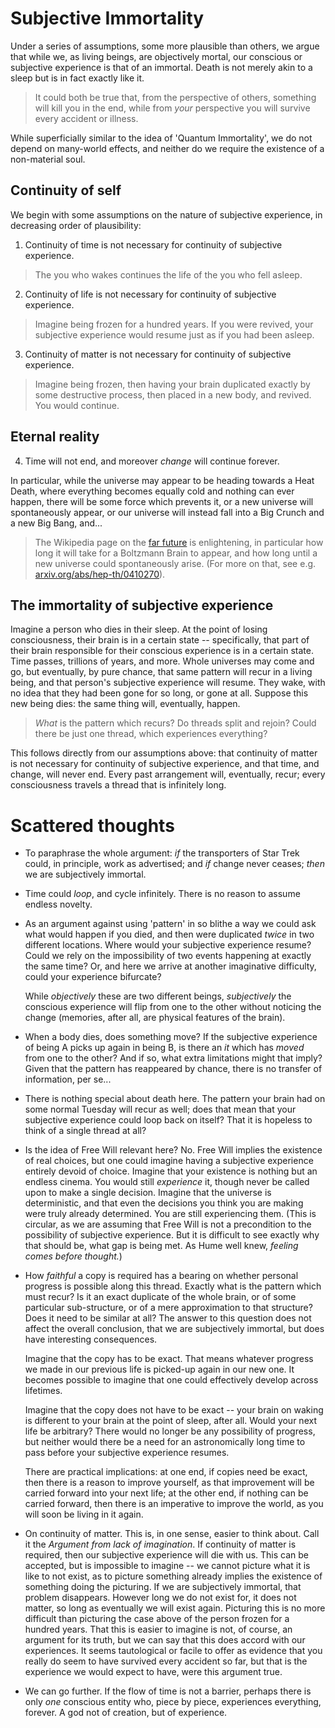 # Subjective Immortality

Under a series of assumptions, some more plausible than others, we argue that while
we, as living beings, are objectively mortal, our conscious or subjective
experience is that of an immortal. Death is not merely akin to a sleep but is
in fact exactly like it.

> It could both be true that, from the perspective of others, something will kill you
> in the end, while from _your_ perspective you will survive every accident or illness.

While superficially similar to the idea of 'Quantum Immortality', we do not depend
on many-world effects, and neither do we require the existence of a non-material
soul.

## Continuity of self

We begin with some assumptions on the nature of subjective experience, in
decreasing order of plausibility:

1. Continuity of time is not necessary for continuity of subjective experience.
> The you who wakes continues the life of the you who fell asleep.
2. Continuity of life is not necessary for continuity of subjective experience.
> Imagine being frozen for a hundred years. If you were revived, your
> subjective experience would resume just as if you had been asleep.
3. Continuity of matter is not necessary for continuity of subjective experience.
> Imagine being frozen, then having your brain duplicated exactly by some
> destructive process, then placed in a new body, and revived. You would
> continue.

## Eternal reality

4. Time will not end, and moreover _change_ will continue forever.

In particular, while the universe may appear to be heading towards a Heat Death,
where everything becomes equally cold and nothing can ever happen, there will
be some force which prevents it, or a new universe will spontaneously appear,
or our universe will instead fall into a Big Crunch and a new Big Bang, and...

> The Wikipedia page on the [far future](https://en.wikipedia.org/wiki/Timeline_of_the_far_future)
> is enlightening, in particular how long it
> will take for a Boltzmann Brain to appear, and how long until a new
> universe could spontaneously arise. (For more on that, see e.g.
> [arxiv.org/abs/hep-th/0410270](https://arxiv.org/abs/hep-th/0410270)).


## The immortality of subjective experience

Imagine a person who dies in their sleep. At the point of losing consciousness,
their brain is in a certain state -- specifically, that part of their brain
responsible for their conscious experience is in a certain state. Time passes,
trillions of years, and more. Whole universes may come and go, but eventually,
by pure chance, that same pattern will recur in a living being, and that
person's subjective experience will resume. They wake, with no idea that they
had been gone for so long, or gone at all. Suppose this new being dies: the same
thing will, eventually, happen.

> _What_ is the pattern which recurs? Do threads split and rejoin? Could there be
> just one thread, which experiences everything?

This follows directly from our assumptions above: that
continuity of matter is not necessary for continuity of subjective experience,
and that time, and change, will never end.
Every past arrangement will,
eventually, recur; every consciousness travels a thread that is infinitely long.

# Scattered thoughts

* To paraphrase the whole argument: _if_ the transporters of Star Trek could,
  in principle, work as advertised;
  and _if_ change never ceases; _then_ we are subjectively immortal.

* Time could _loop_, and cycle infinitely. There is no reason to assume endless
  novelty.

* As an argument against using 'pattern' in so blithe a way we could ask what would
  happen if you died, and then were duplicated _twice_ in two different locations.
  Where would your subjective experience resume?  Could we rely on
  the impossibility of two events happening at exactly the same time?
  Or, and here we arrive at another imaginative difficulty,
  could your experience bifurcate?

  While _objectively_ these are two different beings, _subjectively_
  the conscious experience will flip from one to the other without noticing the
  change (memories, after all, are physical features of the brain).

* When a body dies, does something move? If the subjective experience of being A picks up again in
  being B, is there an _it_ which has _moved_ from one to the other? And if so,
  what extra limitations might that imply? Given that the pattern has reappeared by chance,
  there is no transfer of information, per se...

* There is nothing special about death here. The pattern your brain
  had on some normal Tuesday will recur as well; does that mean that your
  subjective experience could loop back on itself? That it is hopeless to
  think of a single thread at all? 
	    
* Is the idea of Free Will relevant here? No.
  Free Will implies the existence of real choices, but one could imagine having a
  subjective experience entirely devoid of choice. Imagine that your existence is
  nothing but an endless cinema. You would still _experience_ it, though never
  be called upon to make a single decision. Imagine that the universe is
  deterministic, and that even the decisions you think you are making were
  truly already determined. You are still experiencing them. (This is circular, as
  we are assuming that Free Will is not a precondition to the possibility of
  subjective experience. But it is difficult to see exactly why that should be,
  what gap is being met. As Hume well knew, _feeling comes before thought._)
  
* How _faithful_ a copy is required has a bearing on whether personal progress
  is possible along this thread.
  Exactly what is the pattern which must recur? Is it an exact duplicate of the
  whole brain, or of some particular sub-structure, or of a mere approximation
  to that structure? Does it need to be similar at all? The answer to this question
  does not affect the overall conclusion, that we are subjectively immortal, but
  does have interesting consequences.
	    
  Imagine that the copy has to be exact. That means whatever progress we made
  in our previous life is picked-up again in our new one. It becomes possible
  to imagine that one could effectively develop across lifetimes.
	    
  Imagine that the copy does not have to be exact -- your brain on waking is
  different to your brain at the point of sleep, after all. Would your next life
  be arbitrary? There would no longer be any possibility of progress, but
  neither would there be a need for an astronomically long time to pass
  before your subjective experience resumes.
	    
  There are practical implications: at one end, if copies need be exact, then
  there is a reason to improve yourself, as that improvement will be carried
  forward into your next life; at the other end, if nothing can be carried
  forward, then there is an imperative to improve the world, as you will
  soon be living in it again.
    
* On continuity of matter.
  This is, in one sense, easier to think about. Call it the _Argument from lack
  of imagination_. 
  If continuity of matter is required, then our subjective experience will die with us.
  This can be accepted, but is impossible to imagine -- we cannot picture what it
  is like to not exist, as to picture something already implies the existence of
  something doing the picturing. If we are subjectively immortal, that problem
  disappears. However long we do not exist for, it does not matter, so long as
  eventually we will exist again. Picturing this is no more difficult than
  picturing the case above of the person frozen for a hundred years.
  That this is easier to imagine is not, of course, an argument for its truth,
  but we can say that this does accord with our experiences. It seems
  tautological or facile to offer as evidence that you really do seem to
  have survived every accident so far, but that is the experience we would
  expect to have, were this argument true.
	
* We can go further. If the flow of time is not a barrier, perhaps there is
  only _one_ conscious entity who, piece by piece, experiences everything, forever.
  A god not of creation, but of experience.
